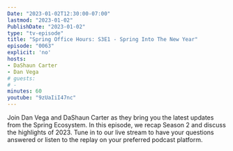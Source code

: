 ```yaml
---
Date: "2023-01-02T12:30:00-07:00"
lastmod: "2023-01-02"
PublishDate: "2023-01-02"
type: "tv-episode"
title: "Spring Office Hours: S3E1 - Spring Into The New Year"
episode: "0063"
explicit: 'no'
hosts:
- DaShaun Carter
- Dan Vega
# guests:
# -
minutes: 60
youtube: "9zUaIiI47nc"
---
```


Join Dan Vega and DaShaun Carter as they bring you the latest updates from the Spring Ecosystem. In this episode, we recap Season 2 and discuss the highlights of 2023. Tune in to our live stream to have your questions answered or listen to the replay on your preferred podcast platform.
